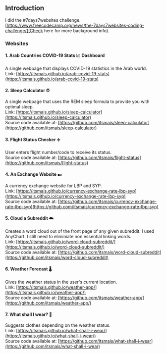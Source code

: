 ## Introduction
I did the #7days7websites challenge. [https://www.freecodecamp.org/news/the-7days7websites-coding-challenge/](Check here for more background info).
### Websites
#### 1. Arab Countries COVID-19 Stats 📈 Dashboard
A single webpage that displays COVID-19 statistics in the Arab world. <br>
Link: [https://itsmais.github.io/arab-covid-19-stats](https://itsmais.github.io/arab-covid-19-stats)
#### 2. Sleep Calculator ⏰
A single webpage that uses the REM sleep formula to provide you with optimal sleep. <br>
Link: [https://itsmais.github.io/sleep-calculator](https://itsmais.github.io/sleep-calculator) <br>
Source code available at: [https://github.com/itsmais/sleep-calculator](https://github.com/itsmais/sleep-calculator)
#### 3. Flight Status Checker ✈️
User enters flight number/code to receive its status. <br>
Source code available at: [https://github.com/itsmais/flight-status](https://github.com/itsmais/flight-status)
#### 4. An Exchange Website 💶
A currency exchange website for LBP and SYP. <br>
Link: [https://itsmais.github.io/currency-exchange-rate-lbp-syp](https://itsmais.github.io/currency-exchange-rate-lbp-syp) <br>
Source code available at: [https://github.com/itsmais/currency-exchange-rate-lbp-syp](https://github.com/itsmais/currency-exchange-rate-lbp-syp)
#### 5. Cloud a Subreddit ☁️
Creates a word cloud out of the front page of any given subreddit. I used AnyChart. I still need to eliminiate non essential linking words. <br>
Link: [https://itsmais.github.io/word-cloud-subreddit/](https://itsmais.github.io/word-cloud-subreddit/) <br>
Source code available at: [https://github.com/itsmais/word-cloud-subreddit](https://github.com/itsmais/word-cloud-subreddit)
#### 6. Weather Forecast 🌡️
Gives the weather status in the user's current location. <br>
Link: [https://itsmais.github.io/weather-app/](https://itsmais.github.io/weather-app/) <br>
Source code available at: [https://github.com/itsmais/weather-app/](https://github.com/itsmais/weather-app/)
#### 7. What shall I wear? 👚
Suggests clothes depending on the weather status. <br>
Link: [https://itsmais.github.io/what-shall-i-wear/](https://itsmais.github.io/what-shall-i-wear/) <br>
Source code available at: [https://github.com/itsmais/what-shall-i-wear](https://github.com/itsmais/what-shall-i-wear)
